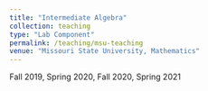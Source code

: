 ```yaml
---
title: "Intermediate Algebra"
collection: teaching
type: "Lab Component"
permalink: /teaching/msu-teaching
venue: "Missouri State University, Mathematics"
---
```


Fall 2019, Spring 2020, Fall 2020, Spring 2021
